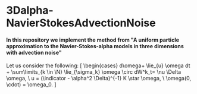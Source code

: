 # 3Dalpha-NavierStokesAdvectionNoise

#### In this repository we implement the method from "A uniform particle approximation to the Navier-Stokes-alpha models in three dimensions with advection noise"

Let us consider the following:
\[
\begin{cases}
d\omega+ \lie_{u} \omega dt + \sum\limits_{k \in \N} \lie_{\sigma_k} \omega \circ dW^k_t= \nu \Delta \omega, \\
u = (\indicator - \alpha^2 \Delta)^{-1} K \star \omega, \\
\omega(0, \cdot) = \omega_0.
\]

